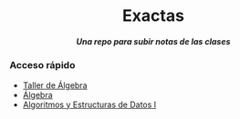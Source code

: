 <div align='center'>
  <h1>Exactas</h1>
  <h5>Una repo para subir notas de las clases</h5>
</div>

### Acceso rápido

- [Taller de Álgebra](./COMP930001-Álgebra-1/taller/)
- [Álgebra](./COMP930001-Álgebra-1/)
- [Algoritmos y Estructuras de Datos I](./COMP930003-AED1/)
